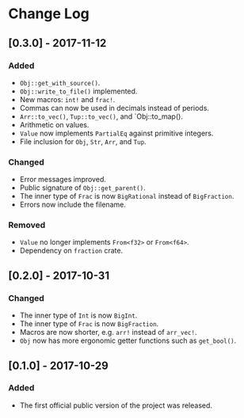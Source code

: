 # Change Log

## [0.3.0] - 2017-11-12

### Added
- `Obj::get_with_source()`.
- `Obj::write_to_file()` implemented.
- New macros: `int!` and `frac!`.
- Commas can now be used in decimals instead of periods.
- `Arr::to_vec()`, `Tup::to_vec()`, and `Obj::to_map().
- Arithmetic on values.
- `Value` now implements `PartialEq` against primitive integers.
- File inclusion for `Obj`, `Str`, `Arr`, and `Tup`.

### Changed
- Error messages improved.
- Public signature of `Obj::get_parent()`.
- The inner type of `Frac` is now `BigRational` instead of `BigFraction`.
- Errors now include the filename.

### Removed
- `Value` no longer implements `From<f32>` or `From<f64>`.
- Dependency on `fraction` crate.

## [0.2.0] - 2017-10-31

### Changed
- The inner type of `Int` is now `BigInt`.
- The inner type of `Frac` is now `BigFraction`.
- Macros are now shorter, e.g. `arr!` instead of `arr_vec!`.
- `Obj` now has more ergonomic getter functions such as `get_bool()`.

## [0.1.0] - 2017-10-29

### Added 
- The first official public version of the project was released.

